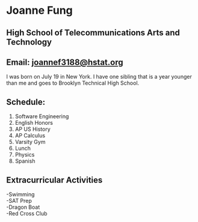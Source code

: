 # Joanne Fung  
## High School of Telecommunications Arts and Technology  
## Email: joannef3188@hstat.org

I was born on July 19 in New York. I have one sibling that is a year younger than me and goes to Brooklyn Technical High School.

## Schedule:  
1. Software Engineering  
2. English Honors  
3. AP US History  
4. AP Calculus  
5. Varsity Gym  
6. Lunch  
7. Physics  
8. Spanish

## Extracurricular Activities  
 -Swimming  
 -SAT Prep  
 -Dragon Boat  
 -Red Cross Club  